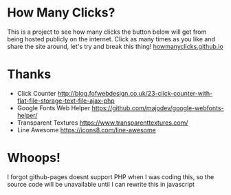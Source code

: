 # How Many Clicks?
This is a project to see how many clicks the button below will get from being hosted publicly on the internet. Click as many times as you like and share the site around, let's try and break this thing!
[howmanyclicks.github.io](https://howmanyclicks.github.io)
# Thanks
-   Click Counter
     http://blog.fofwebdesign.co.uk/23-click-counter-with-flat-file-storage-text-file-ajax-php
-   Google Fonts Web Helper
     https://github.com/majodev/google-webfonts-helper/
-   Transparent Textures
     https://www.transparenttextures.com/
-   Line Awesome
     https://icons8.com/line-awesome
# Whoops!
I forgot github-pages doesnt support PHP when I was coding this, so the source code will be unavailable until I can rewrite this in javascript
